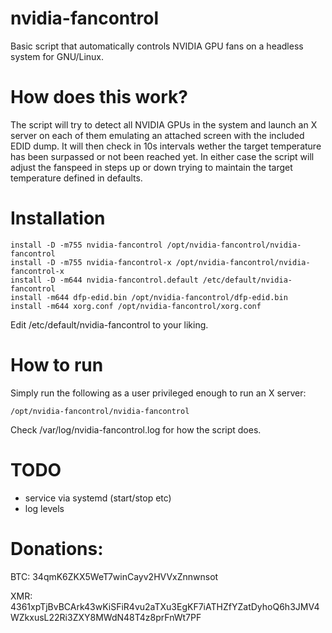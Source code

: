 # nvidia-fancontrol

Basic script that automatically controls NVIDIA GPU fans on a headless system for GNU/Linux.

# How does this work?

The script will try to detect all NVIDIA GPUs in the system and launch an X server on each of
them emulating an attached screen with the included EDID dump. It will then check in 10s
intervals wether the target temperature has been surpassed or not been reached yet. In either
case the script will adjust the fanspeed in steps up or down trying to maintain the target
temperature defined in defaults.

# Installation

```
install -D -m755 nvidia-fancontrol /opt/nvidia-fancontrol/nvidia-fancontrol
install -D -m755 nvidia-fancontrol-x /opt/nvidia-fancontrol/nvidia-fancontrol-x
install -D -m644 nvidia-fancontrol.default /etc/default/nvidia-fancontrol
install -m644 dfp-edid.bin /opt/nvidia-fancontrol/dfp-edid.bin
install -m644 xorg.conf /opt/nvidia-fancontrol/xorg.conf
```

Edit /etc/default/nvidia-fancontrol to your liking.

# How to run

Simply run the following as a user privileged enough to run an X server:

```
/opt/nvidia-fancontrol/nvidia-fancontrol
```

Check /var/log/nvidia-fancontrol.log for how the script does.

# TODO

* service via systemd (start/stop etc)
* log levels

# Donations:

BTC: 34qmK6ZKX5WeT7winCayv2HVVxZnnwnsot

XMR: 4361xpTjBvBCArk43wKiSFiR4vu2aTXu3EgKF7iATHZfYZatDyhoQ6h3JMV4WZkxusL22Ri3ZXY8MWdN48T4z8prFnWt7PF
